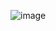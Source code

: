 ![image](https://github.com/karthikeyaguruju/Currency-Converter-Using-ReactJs/assets/109730373/7b48c5e5-1945-48cd-8f19-9abac907c556)
